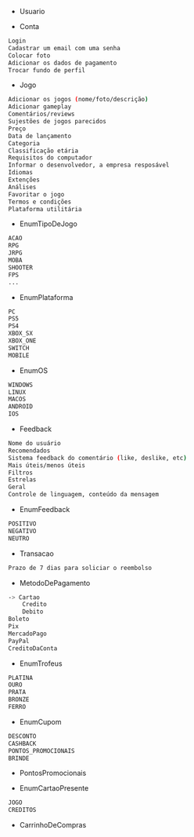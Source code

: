 - Usuario

- Conta
```bash
Login
Cadastrar um email com uma senha
Colocar foto
Adicionar os dados de pagamento
Trocar fundo de perfil
```

- Jogo
```bash
Adicionar os jogos (nome/foto/descrição)
Adicionar gameplay
Comentários/reviews
Sujestões de jogos parecidos
Preço
Data de lançamento
Categoria
Classificação etária
Requisitos do computador
Informar o desenvolvedor, a empresa resposável
Idiomas
Extenções
Análises
Favoritar o jogo
Termos e condições
Plataforma utilitária
```

- EnumTipoDeJogo
```bash
ACAO
RPG
JRPG
MOBA
SHOOTER
FPS
...
```

- EnumPlataforma
```bash
PC
PS5
PS4
XBOX_SX
XBOX_ONE
SWITCH
MOBILE
```

- EnumOS
```bash
WINDOWS
LINUX
MACOS
ANDROID
IOS
```

- Feedback
```bash
Nome do usuário
Recomendados
Sistema feedback do comentário (like, deslike, etc)
Mais úteis/menos úteis
Filtros
Estrelas
Geral
Controle de linguagem, conteúdo da mensagem
```

- EnumFeedback
```bash
POSITIVO
NEGATIVO
NEUTRO
```

- Transacao
```bash
Prazo de 7 dias para soliciar o reembolso
```

- MetodoDePagamento
```bash
-> Cartao
    Credito
    Debito
Boleto
Pix
MercadoPago
PayPal
CreditoDaConta
```

- EnumTrofeus
```bash
PLATINA
OURO
PRATA
BRONZE
FERRO
```

- EnumCupom
```bash
DESCONTO
CASHBACK
PONTOS_PROMOCIONAIS
BRINDE
```

- PontosPromocionais

- EnumCartaoPresente
```bash
JOGO
CREDITOS
```

- CarrinhoDeCompras